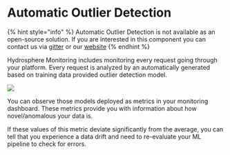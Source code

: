 # Automatic Outlier Detection

{% hint style="info" %} Automatic Outlier Detection is not available as
an open-source solution. If you are interested in this component you can
contact us via [gitter](https://gitter.im/Hydrospheredata/hydro-serving)
or our [website](https://hydrosphere.io) {% endhint %}

Hydrosphere Monitoring includes monitoring every request going through
your platform. Every request is analyzed by an automatically generated
based on training data provided outlier detection model.

![](./images/auto_od_metric.png)

You can observe those models deployed as metrics in your monitoring
dashboard. These metrics provide you with information about how
novel/anomalous your data is.

If these values of this metric deviate significantly from the average,
you can tell that you experience a data drift and need to re-evaluate
your ML pipeline to check for errors.
